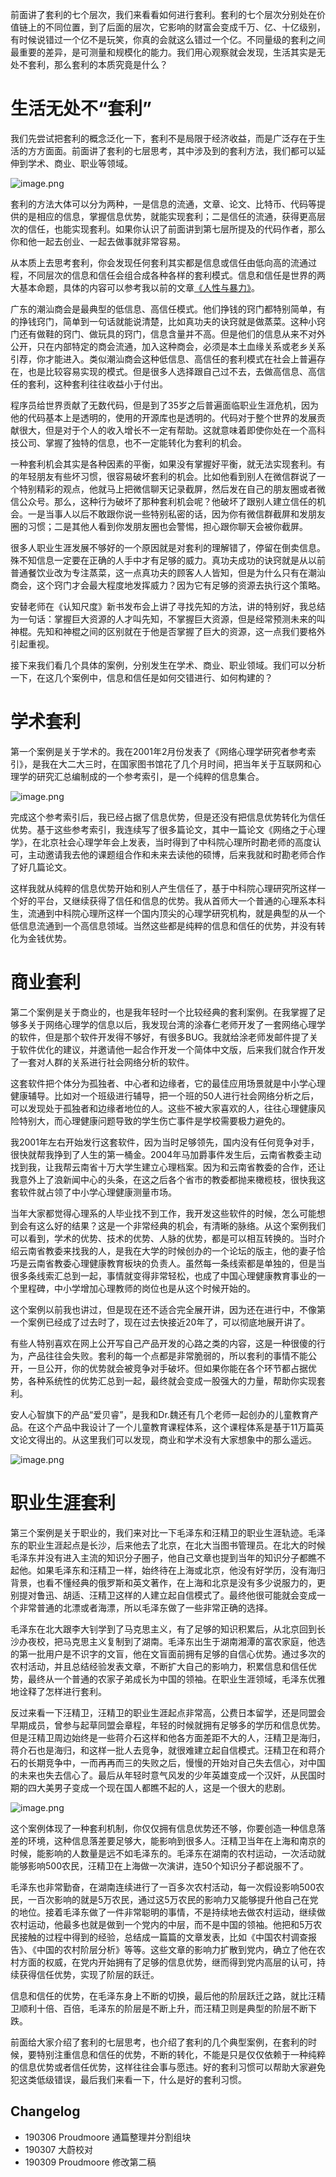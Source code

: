 前面讲了套利的七个层次，我们来看看如何进行套利。套利的七个层次分别处在价值链上的不同位置，到了后面的层次，它影响的财富会变成千万、亿、十亿级别，有时候说错过一个亿不是玩笑，你真的会就这么错过一个亿。不同量级的套利之间最重要的差异，是可测量和规模化的能力。我们用心观察就会发现，生活其实是无处不套利，那么套利的本质究竟是什么？

# 生活无处不“套利”

我们先尝试把套利的概念泛化一下，套利不是局限于经济收益，而是广泛存在于生活的方方面面。前面讲了套利的七层思考，其中涉及到的套利方法，我们都可以延伸到学术、商业、职业等领域。

![image.png](https://upload-images.jianshu.io/upload_images/2071939-fc322ffdf93e4337.png?imageMogr2/auto-orient/strip%7CimageView2/2/w/1240)

套利的方法大体可以分为两种，一是信息的流通，文章、论文、比特币、代码等提供的是相应的信息，掌握信息优势，就能实现套利；二是信任的流通，获得更高层次的信任，也能实现套利。如果你认识了前面讲到第七层所提及的代码作者，那么你和他一起去创业、一起去做事就非常容易。

从本质上去思考套利，你会发现任何套利其实都是信息或信任由低向高的流通过程，不同层次的信息和信任会组合成各种各样的套利模式。信息和信任是世界的两大基本命题，具体的内容可以参考我以前的文章[《人性与暴力》](https://www.yangzhiping.com/psy/HumanityAndViolence.html)。

广东的潮汕商会是最典型的低信息、高信任模式。他们挣钱的窍门都特别简单，有的挣钱窍门，简单到一句话就能说清楚，比如真功夫的诀窍就是做蒸菜。这种小窍门还有做鞋的窍门、做玩具的窍门，信息含量并不高。但是他们的信息从来不对外公开，只在内部特定的商会流通，加入这种商会，必须是本土血缘关系或老乡关系引荐，你才能进入。类似潮汕商会这种低信息、高信任的套利模式在社会上普遍存在，也是比较容易实现的模式。但是很多人选择跟自己过不去，去做高信息、高信任的套利，这种套利往往收益小于付出。

程序员给世界贡献了无数代码，但是到了35岁之后普遍面临职业生涯危机，因为他的代码基本上是透明的，使用的开源库也是透明的。代码对于整个世界的发展贡献很大，但是对于个人的收入增长不一定有帮助。这就意味着即使你处在一个高科技公司、掌握了独特的信息，也不一定能转化为套利的机会。

一种套利机会其实是各种因素的平衡，如果没有掌握好平衡，就无法实现套利。有的年轻朋友有些坏习惯，很容易破坏套利的机会。比如他看到别人在微信群说了一个特别精彩的观点，他就马上把微信聊天记录截屏，然后发在自己的朋友圈或者微信公众号。那么，这种行为破坏了那种套利机会呢？他破坏了跟别人建立信任的机会。一是当事人以后不敢跟你说一些特别私密的话，因为你有微信群截屏和发朋友圈的习惯；二是其他人看到你发朋友圈也会警惕，担心跟你聊天会被你截屏。

很多人职业生涯发展不够好的一个原因就是对套利的理解错了，停留在倒卖信息。殊不知信息一定要在正确的人手中才有足够的威力。真功夫成功的诀窍就是从以前普通餐饮业改为专注蒸菜，这一点真功夫的顾客人人皆知，但是为什么只有在潮汕商会，这个窍门才会最大程度地发挥威力？因为它有足够的资源去执行这个策略。

安替老师在《认知尺度》新书发布会上讲了寻找先知的方法，讲的特别好，我总结为一句话：掌握巨大资源的人才叫先知，不掌握巨大资源，但是经常预测未来的叫神棍。先知和神棍之间的区别就在于他是否掌握了巨大的资源，这一点我们要格外引起重视。

接下来我们看几个具体的案例，分别发生在学术、商业、职业领域。我们可以分析一下，在这几个案例中，信息和信任是如何交错进行、如何构建的？

# 学术套利

第一个案例是关于学术的。我在2001年2月份发表了《网络心理学研究者参考索引》，是我在大二大三时，在国家图书馆花了几个月时间，把当年关于互联网和心理学的研究汇总编制成的一个参考索引，是一个纯粹的信息集合。

![image.png](https://upload-images.jianshu.io/upload_images/2071939-412da6307cb5e7f3.png?imageMogr2/auto-orient/strip%7CimageView2/2/w/1240)

完成这个参考索引后，我已经占据了信息优势，但是还没有把信息优势转化为信任优势。基于这些参考索引，我连续写了很多篇论文，其中一篇论文《网络之于心理学》，在北京社会心理学年会上发表，当时得到了中科院心理所时勘老师的高度认可，主动邀请我去他的课题组合作和未来去读他的硕博，后来我就和时勘老师合作了好几篇论文。

这样我就从纯粹的信息优势开始和别人产生信任了，基于中科院心理研究所这样一个好的平台，又继续获得了信任和信息的优势。我从首师大一个普通的心理系本科生，流通到中科院心理所这样一个国内顶尖的心理学研究机构，就是典型的从一个低信息流通到一个高信息领域。当然这些都是纯粹的信息和信任的优势，并没有转化为金钱优势。

# 商业套利

第二个案例是关于商业的，也是我年轻时一个比较经典的套利案例。在我掌握了足够多关于网络心理学的信息以后，我发现台湾的涂春仁老师开发了一套网络心理学的软件，但是那个软件开发得不够好，有很多BUG。我就给涂老师发邮件提了关于软件优化的建议，并邀请他一起合作开发一个简体中文版，后来我们就合作开发了一套对人群的关系进行社会网络分析的软件。

 这套软件把个体分为孤独者、中心者和边缘者，它的最佳应用场景就是中小学心理健康辅导。比如对一个班级进行辅导，把一个班的50人进行社会网络分析之后，可以发现处于孤独者和边缘者地位的人。这些不被大家喜欢的人，往往心理健康风险特别大，而心理健康问题导致的学生伤亡事件是学校需要极力避免的。

我2001年左右开始发行这套软件，因为当时足够领先，国内没有任何竞争对手，很快就帮我挣到了人生的第一桶金。2004年马加爵事件发生后，云南省教委主动找到我，让我帮云南省十万大学生建立心理档案。因为和云南省教委的合作，还让我意外上了浪新闻中心的头条，在这之后各个省市的教委都抛来橄榄枝，很快我这套软件就占领了中小学心理健康测量市场。

当年大家都觉得心理系的人毕业找不到工作，我开发这些软件的时候，怎么可能想到会有这么好的结果？这是一个非常经典的机会，有清晰的脉络。从这个案例我们可以看到，学术的优势、技术的优势、人脉的优势，都是可以相互转换的。当时介绍云南省教委来找我的人，是我在大学的时候创办的一个论坛的版主，他的妻子恰巧是云南省教委心理健康教育板块的负责人。虽然每一条线索都是单独的，但是当很多条线索汇总到一起，事情就变得非常轻松，也成了中国心理健康教育事业的一个里程碑，中小学增加心理教师的岗位也是从这个时候开始的。

这个案例以前我也讲过，但是现在还不适合完全展开讲，因为还在进行中，不像第一个案例已经成了过去时了，现在过去快接近20年了，可以彻底地展开讲了。

有些人特别喜欢在网上公开写自己产品开发的心路之类的内容，这是一种很傻的行为，产品往往会失败。套利的每一个点都是非常脆弱的，所以套利的事情不能公开，一旦公开，你的优势就会被竞争对手破坏。但如果你能在各个环节都占据优势，各种系统性的优势汇总到一起，最终就会变成一股强大的力量，帮助你实现套利。

安人心智旗下的产品“爱贝睿”，是我和Dr.魏还有几个老师一起创办的儿童教育产品。在这个产品中我设计了一个儿童教育课程体系，这个课程体系是基于11万篇英文论文得出的。从这里我们可以发现，商业和学术没有大家想象中的那么遥远。

![image.png](https://upload-images.jianshu.io/upload_images/2071939-6a8bb7e93fc2a2e5.png?imageMogr2/auto-orient/strip%7CimageView2/2/w/1240)

# 职业生涯套利

第三个案例是关于职业的，我们来对比一下毛泽东和汪精卫的职业生涯轨迹。毛泽东的职业生涯起点是长沙，后来他去了北京，在北大当图书管理员。在北大的时候毛泽东并没有进入主流的知识分子圈子，他自己文章也提到当年的知识分子都瞧不起他。如果毛泽东和汪精卫一样，始终待在上海或北京，他没有好学历，没有海归背景，也看不懂经典的俄罗斯和英文著作，在上海和北京是没有多少说服力的，更别提对鲁迅、胡适、汪精卫这样的人建立起自信模式了。最终他很可能就会变成一个非常普通的北漂或者海漂，所以毛泽东做了一些非常正确的选择。

毛泽东在北大跟李大钊学到了马克思主义，有了足够的知识积累后，从北京回到长沙办夜校，把马克思主义复制到了湖南。毛泽东出生于湖南湘潭的富农家庭，他选的第一批用户是不识字的文盲，他在文盲面前拥有足够的自信心优势。通过多次的农村活动，并且总结经验发表文章，不断扩大自己的影响力，积累信息和信任优势，最终从一个普通的农家子弟成长为中国的领袖。在职业生涯领域，毛泽东优雅地诠释了怎样进行套利。

反过来看一下汪精卫，汪精卫的职业生涯起点非常高，公费日本留学，还是同盟会早期成员，曾参与起草同盟会章程，年轻的时候就拥有足够多的学历和信息优势。但是汪精卫周边始终是一些蒋介石这样和他各方面差距不大的人，汪精卫是海归，蒋介石也是海归，和这样一批人去竞争，就很难建立起自信模式。汪精卫在和蒋介石的长期竞争中，一而再再而三的失败之后，慢慢的开始对自己失去信心，对中国的未来也失去信心了。最后从年轻时意气风发的少年英雄变成一个汉奸，从民国时期的四大美男子变成一个现在国人都瞧不起的人，这是一个很大的悲剧。

![image.png](https://upload-images.jianshu.io/upload_images/2071939-c8454d0262a0fe1d.png?imageMogr2/auto-orient/strip%7CimageView2/2/w/1240)

这个案例体现了一种套利机制，你仅仅拥有信息优势还不够，你要创造一种信息落差的环境，这种信息落差要足够大，能影响到很多人。汪精卫当年在上海和南京的时候，能影响的人数量是远不如毛泽东的。毛泽东在湖南的农村运动，一次活动就能够影响500农民，汪精卫在上海做一次演讲，连50个知识分子都说服不了。

毛泽东也非常勤奋，在湖南连续进行了一百多次农村活动，每一次假设影响500农民，一百次影响的就是5万农民，通过这5万农民的影响力又能够提升他自己在党的地位。接着毛泽东做了一件非常聪明的事情，不是持续地去做农村运动，继续做农村运动，他最多也就是做到一个党内的中层，而不是中国的领袖。他把和5万农民接触的过程中得到的经验，总结成一篇篇的文章发表，比如《中国农村调查报告》、《中国的农村阶层分析》等等。这些文章的影响力扩散到党内，确立了他在农村方面的权威，在党内开始拥有了足够的信息优势，继而得到党内高层的认可，持续获得信任优势，实现了阶层的跃迁。

信息和信任的优势，在毛泽东身上不断的切换，最后他的阶层跃迁之路，就比汪精卫顺利十倍、百倍，毛泽东的阶层是不断上升，而汪精卫则是典型的阶层不断下跌。

前面给大家介绍了套利的七层思考，也介绍了套利的几个典型案例，在套利的时候，要特别注重信息和信任的优势，不断的转化，不能是只是仅仅依赖于一种纯粹的信息优势或者信任优势，这样往往会事与愿违。好的套利习惯可以帮助大家避免犯这类低级错误，最后我们来看一下，什么是好的套利习惯。



## Changelog

- 190306 Proudmoore 通篇整理并分割组块
- 190307 大蔚校对
- 190309 Proudmoore 修改第二稿